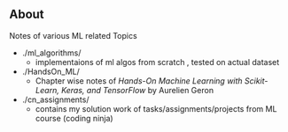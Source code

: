 ## About

Notes of various ML related Topics

- ./ml_algorithms/
    - implementaions of ml algos from scratch , tested on actual dataset
- ./HandsOn_ML/
    -  Chapter wise notes of  *Hands-On Machine Learning with Scikit-Learn, Keras, and TensorFlow* by Aurelien Geron
- ./cn_assignments/
    - contains my solution work of tasks/assignments/projects from ML course (coding ninja)